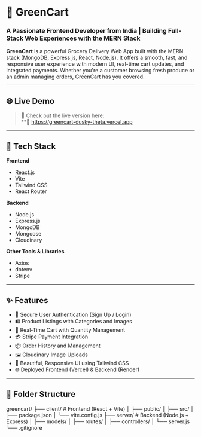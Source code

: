 # 🛒 GreenCart

### A Passionate Frontend Developer from India | Building Full-Stack Web Experiences with the MERN Stack

**GreenCart** is a powerful Grocery Delivery Web App built with the MERN stack (MongoDB, Express.js, React, Node.js). It offers a smooth, fast, and responsive user experience with modern UI, real-time cart updates, and integrated payments. Whether you're a customer browsing fresh produce or an admin managing orders, GreenCart has you covered.

---

## 🌐 Live Demo

> 🚀 Check out the live version here:  
**🔗 https://greencart-dusky-theta.vercel.app

---

## 🚀 Tech Stack

**Frontend**  
- React.js  
- Vite  
- Tailwind CSS  
- React Router  

**Backend**  
- Node.js  
- Express.js  
- MongoDB  
- Mongoose  
- Cloudinary  

**Other Tools & Libraries**  
- Axios  
- dotenv  
- Stripe  

---

## ✨ Features

- 🔐 Secure User Authentication (Sign Up / Login)
- 🛍️ Product Listings with Categories and Images
- 🧺 Real-Time Cart with Quantity Management
- 💳 Stripe Payment Integration
- 📦 Order History and Management
- 🖼️ Cloudinary Image Uploads
- 🎨 Beautiful, Responsive UI using Tailwind CSS
- 🌐 Deployed Frontend (Vercel) & Backend (Render)

---

## 📁 Folder Structure

greencart/
├── client/ # Frontend (React + Vite)
│ ├── public/
│ ├── src/
│ ├── package.json
│ └── vite.config.js
├── server/ # Backend (Node.js + Express)
│ ├── models/
│ ├── routes/
│ ├── controllers/
│ └── server.js
└── .gitignore


